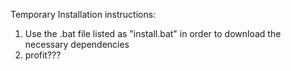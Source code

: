 Temporary Installation instructions:

1. Use the .bat file listed as "install.bat" in order to download the necessary dependencies
2. profit???
